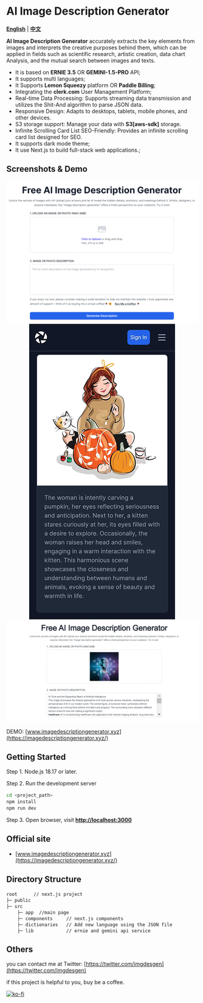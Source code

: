 AI Image Description Generator
================

**[English](./README.md)** | **[中文](./README_zh.md)**

**AI Image Description Generator** accurately extracts the key elements from images and interprets the creative purposes behind them, which can be applied in fields such as scientific research, artistic creation, data chart Analysis, and the mutual search between images and texts.  

* It is based on **ERNIE 3.5** OR **GEMINI-1.5-PRO** API;
* It supports multi languages;
* It Supports **Lemon Squeezy** platform OR **Paddle Billing**;
* Integrating the **clerk.com** User Management Platform;
* Real-time Data Processing: Supports streaming data transmission and utilizes the Shit-And algorithm to parse JSON data.
* Responsive Design: Adapts to desktops, tablets, mobile phones, and other devices.
* S3 storage support: Manage your data with **S3[aws-sdk]** storage.
* Infinite Scrolling Card List SEO-Friendly: Provides an infinite scrolling card list designed for SEO.
* It supports dark mode theme;
* It use Next.js to build full-stack web applications.;

Screenshots & Demo
----------------

<div align=center>

![AI Image Description Generator Screenshot 1](./public/assets/screenshot-2.png "Screenshot 1")
![AI Image Description Generator Screenshot 3](./public/assets/screenshot-3.png "Screenshot 3")
![AI Image Description Generator Screenshot 2](./public/assets/screenshot-1.png "Screenshot 2")

</div>

DEMO: [www.imagedescriptiongenerator.xyz](https://imagedescriptiongenerator.xyz/)

Getting Started
----------------

Step 1. Node.js 18.17 or later.  
  
Step 2. Run the development server

```sh
cd <project_path>
npm install
npm run dev
```

Step 3. Open browser, visit **<http://localhost:3000>**

Official site
----------------

* [www.imagedescriptiongenerator.xyz](https://imagedescriptiongenerator.xyz/)

Directory Structure
----------------

```text
root      // next.js project
├─ public   
├─ src
    ├─ app  //main page
    ├─ components     // next.js components
    ├─ dictionaries   // Add new language using the JSON file
    ├─ lib            // ernie and gemini api service 
```

Others
----------------

you can contact me at Twitter: [https://twitter.com/imgdesgen](https://twitter.com/imgdesgen)

if this project is helpful to you, buy be a coffee.

[![ko-fi](https://ko-fi.com/img/githubbutton_sm.svg)](https://ko-fi.com/Q5Q1WDG36)
